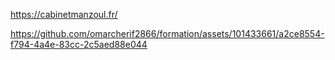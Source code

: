https://cabinetmanzoul.fr/


https://github.com/omarcherif2866/formation/assets/101433661/a2ce8554-f794-4a4e-83cc-2c5aed88e044

